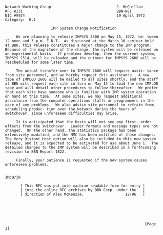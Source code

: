     Network Working Group                              J. McQuillan
    RFC #331                                           BBN-NET
    NIC #9924                                          19 April 1972
    Category:  B.1

                         IMP System Change Notification

         We are planning to release IMPSYS 2600 on May 15, 1972, be- tween
    12 noon and 3 p.m. E.D.T.  As discussed at the March 16 seminar held
    at BBN, this release constitutes a major change to the IMP program.
    Because of the magnitude of the change, the system will be released on
    an experimental basis.  If problems develop, then the current system,
    IMPSYS 2514, will be reloaded and the cutover for IMPSYS 2600 will be
    rescheduled for some later time.

         The actual transfer over to IMPSYS 2600 will require assis- tance
    from site personnel, and we hereby request this assistance.  A new
    tape of IMPLOD 2600 will be mailed to all sites shortly, and the staff
    at BBN will request each site in turn on May 15 to load the new IMPLOD
    tape and will detail other procedures to follow thereafter.  We prefer
    that each site have someone who is familiar with IMP system operation
    on hand at this time.  At some sites, we may request additional
    assistance from the computer operations staffs or programmers in the
    case of any problems.  We also advise site personnel to refrain from
    scheduling produc- tion over the Network during the hours of
    switchover, since unforeseen difficulties may arise.

         It is anticipated that the Hosts will not see any first- order
    effects from the switchover.  Leader formats and message types are not
    changed.  On the other hand, the statistics package has been
    extensively modified, and the NMC has been notified of these changes.
    The Very Distant Host option will also be included in this new system
    release, and it is expected to be activated for use about June 1.  The
    detailed changes to the IMP system will be described in a forthcoming
    revision to BBN Report 1822.

         Finally, your patience is requested if the new system causes
    unforeseen problems.


    JMcQ/jm

           [ This RFC was put into machine readable form for entry ]
           [ into the online RFC archives by BBN Corp. under the   ]
           [ direction of Alex McKenzie.                   12/96   ]






                                                                    [Page 1]
